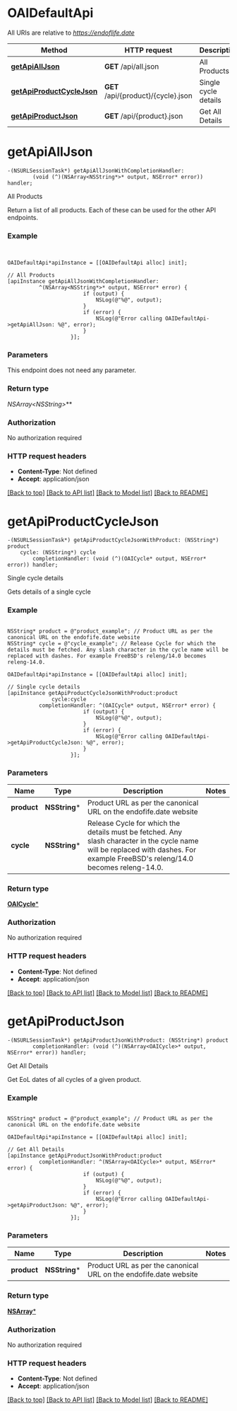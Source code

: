 # OAIDefaultApi

All URIs are relative to *https://endoflife.date*

Method | HTTP request | Description
------------- | ------------- | -------------
[**getApiAllJson**](OAIDefaultApi.md#getapialljson) | **GET** /api/all.json | All Products
[**getApiProductCycleJson**](OAIDefaultApi.md#getapiproductcyclejson) | **GET** /api/{product}/{cycle}.json | Single cycle details
[**getApiProductJson**](OAIDefaultApi.md#getapiproductjson) | **GET** /api/{product}.json | Get All Details


# **getApiAllJson**
```objc
-(NSURLSessionTask*) getApiAllJsonWithCompletionHandler: 
        (void (^)(NSArray<NSString*>* output, NSError* error)) handler;
```

All Products

Return a list of all products. Each of these can be used for the other API endpoints.

### Example
```objc


OAIDefaultApi*apiInstance = [[OAIDefaultApi alloc] init];

// All Products
[apiInstance getApiAllJsonWithCompletionHandler: 
          ^(NSArray<NSString*>* output, NSError* error) {
                        if (output) {
                            NSLog(@"%@", output);
                        }
                        if (error) {
                            NSLog(@"Error calling OAIDefaultApi->getApiAllJson: %@", error);
                        }
                    }];
```

### Parameters
This endpoint does not need any parameter.

### Return type

**NSArray<NSString*>***

### Authorization

No authorization required

### HTTP request headers

 - **Content-Type**: Not defined
 - **Accept**: application/json

[[Back to top]](#) [[Back to API list]](../README.md#documentation-for-api-endpoints) [[Back to Model list]](../README.md#documentation-for-models) [[Back to README]](../README.md)

# **getApiProductCycleJson**
```objc
-(NSURLSessionTask*) getApiProductCycleJsonWithProduct: (NSString*) product
    cycle: (NSString*) cycle
        completionHandler: (void (^)(OAICycle* output, NSError* error)) handler;
```

Single cycle details

Gets details of a single cycle

### Example
```objc

NSString* product = @"product_example"; // Product URL as per the canonical URL on the endofife.date website
NSString* cycle = @"cycle_example"; // Release Cycle for which the details must be fetched. Any slash character in the cycle name will be replaced with dashes. For example FreeBSD's releng/14.0 becomes releng-14.0.

OAIDefaultApi*apiInstance = [[OAIDefaultApi alloc] init];

// Single cycle details
[apiInstance getApiProductCycleJsonWithProduct:product
              cycle:cycle
          completionHandler: ^(OAICycle* output, NSError* error) {
                        if (output) {
                            NSLog(@"%@", output);
                        }
                        if (error) {
                            NSLog(@"Error calling OAIDefaultApi->getApiProductCycleJson: %@", error);
                        }
                    }];
```

### Parameters

Name | Type | Description  | Notes
------------- | ------------- | ------------- | -------------
 **product** | **NSString***| Product URL as per the canonical URL on the endofife.date website | 
 **cycle** | **NSString***| Release Cycle for which the details must be fetched. Any slash character in the cycle name will be replaced with dashes. For example FreeBSD&#39;s releng/14.0 becomes releng-14.0. | 

### Return type

[**OAICycle***](OAICycle.md)

### Authorization

No authorization required

### HTTP request headers

 - **Content-Type**: Not defined
 - **Accept**: application/json

[[Back to top]](#) [[Back to API list]](../README.md#documentation-for-api-endpoints) [[Back to Model list]](../README.md#documentation-for-models) [[Back to README]](../README.md)

# **getApiProductJson**
```objc
-(NSURLSessionTask*) getApiProductJsonWithProduct: (NSString*) product
        completionHandler: (void (^)(NSArray<OAICycle>* output, NSError* error)) handler;
```

Get All Details

Get EoL dates of all cycles of a given product.

### Example
```objc

NSString* product = @"product_example"; // Product URL as per the canonical URL on the endofife.date website

OAIDefaultApi*apiInstance = [[OAIDefaultApi alloc] init];

// Get All Details
[apiInstance getApiProductJsonWithProduct:product
          completionHandler: ^(NSArray<OAICycle>* output, NSError* error) {
                        if (output) {
                            NSLog(@"%@", output);
                        }
                        if (error) {
                            NSLog(@"Error calling OAIDefaultApi->getApiProductJson: %@", error);
                        }
                    }];
```

### Parameters

Name | Type | Description  | Notes
------------- | ------------- | ------------- | -------------
 **product** | **NSString***| Product URL as per the canonical URL on the endofife.date website | 

### Return type

[**NSArray<OAICycle>***](OAICycle.md)

### Authorization

No authorization required

### HTTP request headers

 - **Content-Type**: Not defined
 - **Accept**: application/json

[[Back to top]](#) [[Back to API list]](../README.md#documentation-for-api-endpoints) [[Back to Model list]](../README.md#documentation-for-models) [[Back to README]](../README.md)

